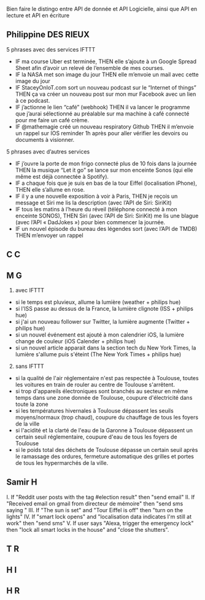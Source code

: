 Bien faire le distingo entre API de donnée et API Logicielle, ainsi que API en lecture et API en écriture

## Philippine DES RIEUX 

5 phrases avec des services IFTTT

- IF ma course Uber est terminée, THEN elle s’ajoute à un Google Spread Sheet afin d’avoir un relevé de l’ensemble de mes courses.
- IF la NASA met son image du jour THEN elle m’envoie un mail avec cette image du jour
- IF StaceyOnIoT.com sort un nouveau podcast sur le “Internet of things” THEN ça va créer un nouveau post sur mon mur Facebook avec un lien à ce podcast.
- IF j’actionne le lien “café” (webhook) THEN il va lancer le programme que j’aurai sélectionné au préalable sur ma machine à café connecté pour me faire un café crème.
- IF @mathemagie créé un nouveau respiratory Github THEN il m’envoie un rappel sur IOS reminder 1h après pour aller vérifier les devoirs ou documents à visionner.

5 phrases avec d’autres services

- IF j’ouvre la porte de mon frigo connecté plus de 10 fois dans la journée THEN la musique “Let it go” se lance sur mon enceinte Sonos (qui elle même est déjà connectée à Spotify).
- IF a chaque fois que je suis en bas de la tour Eiffel (localisation iPhone), THEN elle s’allume en rose.
- IF il y a une nouvelle exposition à voir à Paris, THEN je reçois un message et Siri me lis la description (avec l’API de Siri: SiriKit)
- IF tous les matins à l’heure du réveil (téléphone connecté à mon enceinte SONOS), THEN  Siri (avec l’API de Siri: SiriKit) me lis une blague (avec l’API « DadJokes ») pour bien commencer la journée.
- IF un nouvel épisode du bureau des légendes sort (avec l’API de TMDB) THEN m’envoyer un rappel

## C C

## M G

1. avec IFTTT 
- si le temps est pluvieux, allume la lumière (weather + philips hue)
- si l'ISS passe au dessus de la France, la lumière clignote (ISS + philips hue)
- si j'ai un nouveau follower sur Twitter, la lumière augmente (Twitter + philips hue)
- si un nouvel événement est ajouté à mon calendrier iOS, la lumière change de couleur (iOS Calender + philips hue)
- si un nouvel article apparait dans la section tech du New York Times, la lumière s'allume puis s'éteint (The New York Times + philips hue)

2. sans IFTTT
- si la qualité de l'air réglementaire n'est pas respectée à Toulouse, toutes les voitures en train de rouler au centre de Toulouse s'arrêtent.
- si trop d'appareils électroniques sont branchés au secteur en même temps dans une zone donnée de Toulouse, coupure d'électricité dans toute la zone
- si les températures hivernales à Toulouse dépassent les seuils moyens/normaux (trop chaud), coupure du chauffage de tous les foyers de la ville
- si l'acidité et la clarté de l'eau de la Garonne à Toulouse dépassent un certain seuil réglementaire, coupure d'eau de tous les foyers de Toulouse
- si le poids total des déchets de Toulouse dépasse un certain seuil après le ramassage des ordures, fermeture automatique des grilles et portes de tous les hypermarchés de la ville.


## Samir H

I. If "Reddit user posts with the tag #election result" then "send email"
II. If "Received email on gmail from directeur de mémoire" then "send sms saying <look up your emails>"
III. If "The sun is set" and "Tour Eiffel is off" then "turn on the lights"
IV. If "smart lock opens" and "localisation data indicates I'm still at work" then "send sms"
V. If user says "Alexa, trigger the emergency lock" then "lock all smart locks in the house" and "close the shutters".


## T R

## H I

## H R

